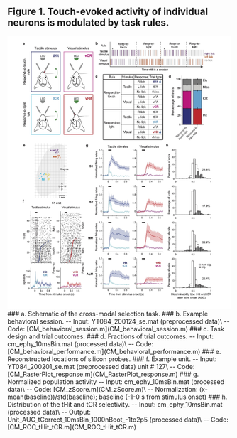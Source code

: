 
## Figure 1. Touch-evoked activity of individual neurons is modulated by task rules.
<img src="Figure 1.jpg" width="800">
### a.	Schematic of the cross-modal selection task.
### b.	Example behavioral session.
  -- Input: YT084_200124_se.mat (preprocessed data)\
  -- Code: [CM_behavioral_session.m](CM_behavioral_session.m)
### c.	Task design and trial outcomes.
### d.	Fractions of trial outcomes.
  -- Input: cm_ephy_10msBin.mat (processed data)\
  -- Code: [CM_behavioral_performance.m](CM_behavioral_performance.m)
### e.	Reconstructed locations of silicon probes.
### f.	Example unit.
  -- Input: YT084_200201_se.mat (preprocessed data) unit # 127\
  -- Code: [CM_RasterPlot_response.m](CM_RasterPlot_response.m)
### g.	Normalized population activity
  -- Input: cm_ephy_10msBin.mat (processed data)\
  -- Code: [CM_zScore.m](CM_zScore.m)\
  -- Normalization: (x-mean(baseline))/std(baseline); baseline (-1-0 s from stimulus onset)
### h.	Distribution of the tHit and tCR selectivity.
  -- Input: cm_ephy_10msBin.mat (processed data)\
  -- Output: Unit_AUC_tCorrect_10msBin_1000nBoot_-1to2p5 (processed data)\
  -- Code: [CM_ROC_tHit_tCR.m](CM_ROC_tHit_tCR.m)
